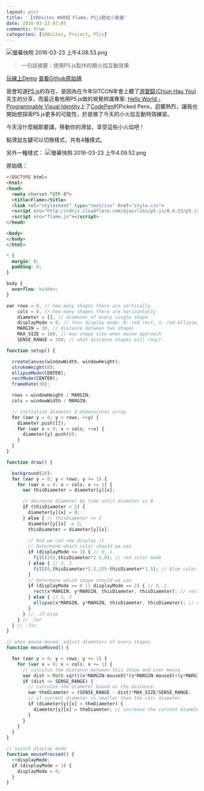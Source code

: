 ```yaml
---
layout: post
title: '【100sites #009】Flame，P5js酷炫小動畫'
date: 2016-03-23 07:05
comments: true
categories: [100sites, Project, P5js]
---
```

![螢幕快照 2016-03-23 上午4.08.53.png](http://user-image.logdown.io/user/16613/blog/15900/post/670772/PoU9jCY6SQGh74CXEgC3_%E8%9E%A2%E5%B9%95%E5%BF%AB%E7%85%A7%202016-03-23%20%E4%B8%8A%E5%8D%884.08.53.png)

> 一句話摘要：使用P5.js製作的類火焰互動效果

[玩線上Demo](http://kamigami55.github.io/100sites/009_Flame/)
[查看Github原始碼](https://github.com/Kamigami55/100sites/tree/gh-pages/009_Flame)

我會知道[P5.js](http://p5js.org)的存在，是因為在今年SITCON年會上聽了[游宭鎬(Chiun Hau You)](https://www.behance.net/chiunhauyou)先生的分享，而最近看他用P5.js做的視覺辨識專案: [Hello World - Programmable Visual Identity](https://www.behance.net/gallery/34490551/Hello-World-Programmable-Visual-Identity)上了[CodePen](http://codepen.io)的Picked Pens，迴響熱烈，讓我也開始想探索P5.js更多的可能性，於是做了今天的小火焰互動特效練習。

<!-- more -->

今天沒什麼細節要講，移動你的滑鼠，享受這些小火焰吧！

點滑鼠左鍵可以切換樣式，共有4種樣式。

另外一種樣式：
![螢幕快照 2016-03-23 上午4.09.52.png](http://user-image.logdown.io/user/16613/blog/15900/post/670772/1wuhemM4Tu6djxvgu8Pv_%E8%9E%A2%E5%B9%95%E5%BF%AB%E7%85%A7%202016-03-23%20%E4%B8%8A%E5%8D%884.09.52.png)

原始碼：
``` html index.html
<!DOCTYPE html>
<html>
<head>
  <meta charset-"UTF-8">
  <title>Flame</title>
  <link rel="stylesheet" type="text/css" href="style.css">
  <script src="http://cdnjs.cloudflare.com/ajax/libs/p5.js/0.4.23/p5.js"></script>
  <script src="flame.js"></script>
</head>

<body>
</body>
</html>
```

``` css style.css
* {
  margin: 0;
  padding: 0;
}

body {
  overflow: hidden;
}
```

``` javascript flame.js
var rows = 0, // how many shapes there are vertically
    cols = 0, // how many shapes there are horizontally
    diameter = [], // diameter of every single shape
    displayMode = 0, // four display mode: 0: red rect, 1: red ellipse, 2: blue rect, 3: blue ellipse
    MARGIN = 30, // distance between two shapes
    MAX_SIZE = 100, // max shape size when mouse approach
    SENSE_RANGE = 200; // what distance shapes will react

function setup() {

  createCanvas(windowWidth, windowHeight);
  strokeWeight(0);
  ellipseMode(CENTER);
  rectMode(CENTER);
  frameRate(30);

  rows = windowHeight / MARGIN;
  cols = windowWidth / MARGIN;

  // initialize diameter 2-dimensional array
  for (var y = 0; y < rows; ++y) { 
    diameter.push([]);
    for (var x = 0; x < cols; ++x) {
      diameter[y].push(0);
    }
  }
}

function draw() {

  background(20);
  for (var y = 0; y < rows; y += 1) {
    for (var x = 0; x < cols; x += 1) {
      var thisDiameter = diameter[y][x];

      // decrease diameter by time until diameter is 0
      if (thisDiameter < 2) {
        diameter[y][x] = 0;        
      } else { // thisDiameter >= 2
        diameter[y][x] -= 2;
        thisDiameter = diameter[y][x];        
        
        // And we can now display it
        // Determine which color should we use
        if (displayMode <= 1) { // 0, 1
          fill(255,thisDiameter*2.5,0); // red color mode
        } else { // 2, 3
          fill(0,thisDiameter*2.5,255-thisDiameter*1.5); // blue color mode
        }
        // Determine which shape should we use
        if (displayMode == 0 || displayMode == 2) { // 0, 2
          rect(x*MARGIN, y*MARGIN, thisDiameter, thisDiameter); // rect mode
        } else { // 1, 3
          ellipse(x*MARGIN, y*MARGIN, thisDiameter, thisDiameter); // ellipse mode
        }
      } // .if-else
    } // .for
  } // .for
}

// when mouse moved, adjust diameters of every shapes
function mouseMoved() {

  for (var y = 0; y < rows; y += 1) {
    for (var x = 0; x < cols; x += 1) {
      // calculus the distance between this shape and user mouse
      var dist = Math.sqrt((x*MARGIN-mouseX)*(x*MARGIN-mouseX)+(y*MARGIN-mouseY)*(y*MARGIN-mouseY));
      if (dist <= SENSE_RANGE) {
        // calculus the diameter based on the distance
        var theDiameter = (SENSE_RANGE - dist)*MAX_SIZE/SENSE_RANGE;
        // if current diameter is smaller than the calc diameter
        if (diameter[y][x] < theDiameter) {
          diameter[y][x] = theDiameter; // increase the current diameter to it should be
        }
      }
    }
  }
}

// switch display mode
function mousePressed() {
  ++displayMode;
  if (displayMode > 3) {
    displayMode = 0;
  }
}
```